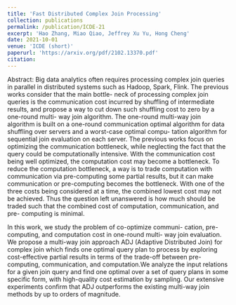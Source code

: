 ```yaml
---
title: 'Fast Distributed Complex Join Processing'
collection: publications
permalink: /publication/ICDE-21
excerpt: 'Hao Zhang, Miao Qiao, Jeffrey Xu Yu, Hong Cheng'
date: 2021-10-01
venue: 'ICDE (short)'
paperurl: 'https://arxiv.org/pdf/2102.13370.pdf'
citation: 
---
```

Abstract: Big data analytics often requires processing complex join queries in parallel in distributed systems such as Hadoop, Spark, Flink. The previous works consider that the main bottle- neck of processing complex join queries is the communication cost incurred by shuffling of intermediate results, and propose a way to cut down such shuffling cost to zero by a one-round multi- way join algorithm. The one-round multi-way join algorithm is built on a one-round communication optimal algorithm for data shuffling over servers and a worst-case optimal compu- tation algorithm for sequential join evaluation on each server. The previous works focus on optimizing the communication bottleneck, while neglecting the fact that the query could be computationally intensive. With the communication cost being well optimized, the computation cost may become a bottleneck. To reduce the computation bottleneck, a way is to trade computation with communication via pre-computing some partial results, but it can make communication or pre-computing becomes the bottleneck. With one of the three costs being considered at a time, the combined lowest cost may not be achieved. Thus the question left unanswered is how much should be traded such that the combined cost of computation, communication, and pre- computing is minimal.

In this work, we study the problem of co-optimize communi- cation, pre-computing, and computation cost in one-round multi- way join evaluation. We propose a multi-way join approach ADJ (Adaptive Distributed Join) for complex join which finds one optimal query plan to process by exploring cost-effective partial results in terms of the trade-off between pre-computing, communication, and computation.We analyze the input relations for a given join query and find one optimal over a set of query plans in some specific form, with high-quality cost estimation by sampling. Our extensive experiments confirm that ADJ outperforms the existing multi-way join methods by up to orders of magnitude.







